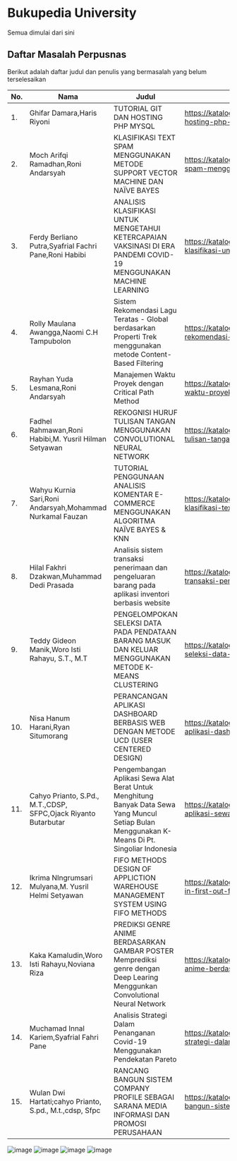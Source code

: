 # Bukupedia University

Semua dimulai dari sini


## Daftar Masalah Perpusnas

Berikut adalah daftar judul dan penulis yang bermasalah yang belum terselesaikan

|No.| Nama      | Judul | Katalog |
| ------ | ------ | ------ | ------ |
| 1. | Ghifar Damara,Haris Riyoni | TUTORIAL GIT DAN HOSTING PHP MYSQL | https://katalog.bukupedia.co.id/2022/09/tutorial-git-dan-hosting-php-mysql.html |
| 2. | Moch Arifqi Ramadhan,Roni Andarsyah | KLASIFIKASI TEXT SPAM MENGGUNAKAN METODE SUPPORT VECTOR MACHINE DAN NAÏVE BAYES  | https://katalog.bukupedia.co.id/2022/09/klasifikasi-text-spam-menggunakan.html |
| 3. | Ferdy Berliano Putra,Syafrial Fachri Pane,Roni Habibi | ANALISIS KLASIFIKASI UNTUK MENGETAHUI KETERCAPAIAN VAKSINASI DI ERA PANDEMI COVID-19 MENGGUNAKAN MACHINE LEARNING | https://katalog.bukupedia.co.id/2022/09/analisis-klasifikasi-untuk-mengetahui.html |
| 4. | Rolly Maulana Awangga,Naomi C.H Tampubolon | Sistem Rekomendasi Lagu Teratas - Global berdasarkan Properti Trek menggunakan metode Content-Based Filtering | https://katalog.bukupedia.co.id/2022/09/sistem-rekomendasi-lagu-teratas-global.html |
| 5. | Rayhan Yuda Lesmana,Roni Andarsyah | Manajemen Waktu Proyek dengan Critical Path Method | https://katalog.bukupedia.co.id/2022/09/manajemen-waktu-proyek-dengan-critical.html |
| 6. | Fadhel Rahmawan,Roni Habibi,M. Yusril Hilman Setyawan | REKOGNISI HURUF TULISAN TANGAN MENGGUNAKAN CONVOLUTIONAL NEURAL NETWORK | https://katalog.bukupedia.co.id/2022/09/rekognisi-huruf-tulisan-tangan.html |
| 7. | Wahyu Kurnia Sari,Roni Andarsyah,Mohammad Nurkamal Fauzan | TUTORIAL PENGGUNAAN ANALISIS KOMENTAR E-COMMERCE MENGGUNAKAN ALGORITMA NAÏVE BAYES & KNN | https://katalog.bukupedia.co.id/2022/09/penerapan-klasifikasi-text-mining-pada.html |
| 8. | Hilal Fakhri Dzakwan,Muhammad Dedi Prasada | Analisis sistem transaksi penerimaan dan pengeluaran barang pada aplikasi inventori berbasis website | https://katalog.bukupedia.co.id/2022/09/analisis-sistem-transaksi-penerimaan.html |
| 9. | Teddy Gideon Manik,Woro Isti Rahayu, S.T., M.T | PENGELOMPOKAN SELEKSI DATA PADA PENDATAAN BARANG MASUK  DAN KELUAR MENGGUNAKAN METODE K-MEANS CLUSTERING | https://katalog.bukupedia.co.id/2022/10/pengelompokan-seleksi-data-pada.html |
| 10. | Nisa Hanum Harani,Ryan Situmorang | PERANCANGAN APLIKASI DASHBOARD BERBASIS WEB DENGAN METODE UCD (USER CENTERED DESIGN) | https://katalog.bukupedia.co.id/2022/10/perancangan-aplikasi-dashboard-berbasis.html |
| 11. | Cahyo Prianto, S.Pd., M.T.,CDSP, SFPC,Ojack Riyanto Butarbutar | Pengembangan Aplikasi Sewa Alat Berat Untuk Menghitung Banyak Data Sewa Yang Muncul Setiap Bulan Menggunakan K-Means Di Pt. Singoliar Indonesia | https://katalog.bukupedia.co.id/2022/10/pengembangan-aplikasi-sewa-alat-berat.html |
| 12. | Ikrima NIngrumsari Mulyana,M. Yusril Helmi Setyawan | FIFO METHODS DESIGN OF APPLICTION WAREHOUSE MANAGEMENT SYSTEM USING FIFO METHODS | https://katalog.bukupedia.co.id/2022/10/penerapan-first-in-first-out-fifo.html |
| 13. | Kaka Kamaludin,Woro Isti Rahayu,Noviana Riza | PREDIKSI GENRE ANIME BERDASARKAN GAMBAR POSTER Memprediksi genre dengan Deep Learing Menggunkan Convolutional Neural Network | https://katalog.bukupedia.co.id/2022/10/prediksi-genre-anime-berdasarkan-gambar.html |
| 14. | Muchamad Innal Kariem,Syafrial Fahri Pane | Analisis Strategi Dalam Penanganan Covid-19 Menggunakan Pendekatan Pareto | https://katalog.bukupedia.co.id/2022/10/analisis-strategi-dalam-penanganan.html |
| 15. | Wulan Dwi Hartati;cahyo Prianto, S.pd., M.t.,cdsp, Sfpc | RANCANG BANGUN SISTEM COMPANY PROFILE SEBAGAI SARANA MEDIA INFORMASI DAN PROMOSI PERUSAHAAN | https://katalog.bukupedia.co.id/2022/10/rancang-bangun-sistem-company-profile.html |


![image](https://user-images.githubusercontent.com/11188109/220054134-7d78b3d4-e7b5-4eec-a3c7-271853d1319d.png)
![image](https://user-images.githubusercontent.com/11188109/220054249-df192e53-a58a-4e35-8a77-3ec8dddb12f5.png)
![image](https://user-images.githubusercontent.com/11188109/220054328-5b9c4e8b-5a64-483c-9f53-66325c568c47.png)
![image](https://user-images.githubusercontent.com/11188109/220054380-de60fe89-0460-4981-b134-6c5a922975b1.png)

